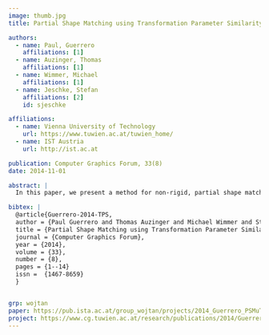 ```yaml
---
image: thumb.jpg
title: Partial Shape Matching using Transformation Parameter Similarity

authors:
  - name: Paul, Guerrero
    affiliations: [1]
  - name: Auzinger, Thomas
    affiliations: [1]
  - name: Wimmer, Michael
    affiliations: [1]
  - name: Jeschke, Stefan
    affiliations: [2]
    id: sjeschke

affiliations:
  - name: Vienna University of Technology
    url: https://www.tuwien.ac.at/tuwien_home/
  - name: IST Austria
    url: http://ist.ac.at

publication: Computer Graphics Forum, 33(8)
date: 2014-11-01

abstract: |
  In this paper, we present a method for non-rigid, partial shape matching in vector graphics. Given a user-specified query region in a 2D shape, similar regions are found, even if they are non-linearly distorted. Furthermore, a non-linear mapping is established between the query regions and these matches, which allows the automatic transfer of editing operations such as texturing. This is achieved by a two-step approach. First, point-wise correspondences between the query region and the whole shape are established. The transformation parameters of these correspondences are registered in an appropriate transformation space. For transformations between similar regions, these parameters form surfaces in transformation space, which are extracted in the second step of our method. The extracted regions may be related to the query region by a non-rigid transform, enabling non-rigid shape matching. 

bibtex: |
  @article{Guerrero-2014-TPS,
  author = {Paul Guerrero and Thomas Auzinger and Michael Wimmer and Stefan Jeschke},
  title = {Partial Shape Matching using Transformation Parameter Similarity},
  journal = {Computer Graphics Forum},
  year = {2014},
  volume = {33},
  number = {8},
  pages = {1--14}
  issn =  {1467-8659}
  }


grp: wojtan
paper: https://pub.ista.ac.at/group_wojtan/projects/2014_Guerrero_PSMuTPS/Guerrero-2014-TPS-paper.pdf
project: https://www.cg.tuwien.ac.at/research/publications/2014/Guerrero-2014-TPS/
---
```

